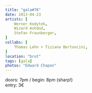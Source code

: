 ```yaml
---
title: "gala#76"
date: 2013-04-23
artists: [
    Werner Kodytek,
    Wizard Ashdod,
    Stefan Fraunberger,
]
collabs: [
    Thomas Lehn + Tiziana Bertoncini,
]
location: "brut"
tags: [gala]
photos: "Edward Chapon"
---
```

doors: 7pm / begin: 8pm (sharp!)  
entry: 3€
